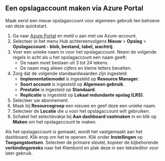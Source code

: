 ## <a name="create-a-storage-account-using-the-azure-portal"></a>Een opslagaccount maken via Azure Portal

Maak eerst een nieuw opslagaccount voor algemeen gebruik ten behoeve van deze quickstart. 

1. Ga naar [Azure Portal](https://portal.azure.com) en meld u aan met uw Azure-account. 
2. Selecteer in het menu Hub achtereenvolgens **Nieuw** > **Opslag** > **Opslagaccount - blob, bestand, tabel, wachtrij**. 
3. Voer een unieke naam in voor het opslagaccount. Neem de volgende regels in acht als u het opslagaccount een naam geeft:
    - De naam moet bestaan uit 3 tot 24 tekens.
    - De naam mag alleen cijfers en kleine letters bevatten.
4. Zorg dat de volgende standaardwaarden zijn ingesteld: 
    - **Implementatiemodel** is ingesteld op **Resource Manager**.
    - **Soort account** is ingesteld op **Algemeen gebruik**.
    - **Prestatie** is ingesteld op **Standaard**.
    - **Replicatie** is ingesteld op **Lokaal redundante opslag (LRS)**.
5. Selecteer uw abonnement. 
6. Maak bij **Resourcegroep** een nieuwe en geef deze een unieke naam. 
7. Selecteer de **Locatie** die u voor het opslagaccount wilt gebruiken.
8. Schakel het selectievakje bij **Aan dashboard vastmaken** in en klik op **Maken** om het opslagaccount te maken. 

Als het opslagaccount is gemaakt, wordt het vastgemaakt aan het dashboard. Klik erop om het te openen. Klik onder **Instellingen** op **Toegangstoetsen**. Selecteer de primaire sleutel, kopieer de bijbehorende **verbindingsreeks** naar het Klembord en plak deze in een teksteditor voor later gebruik.
